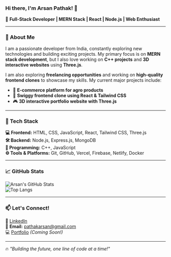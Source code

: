 ### Hi there, I'm Arsan Pathak! 👋

🚀 **Full-Stack Developer | MERN Stack | React | Node.js | Web Enthusiast**

---

### 📌 About Me
I am a passionate developer from India, constantly exploring new technologies and building exciting projects. My primary focus is on **MERN stack development**, but I also love working on **C++ projects** and **3D interactive websites** using **Three.js**.

I am also exploring **freelancing opportunities** and working on **high-quality frontend clones** to showcase my skills. My current major projects include:
- 🛒 **E-commerce platform for agro products**
- 🍔 **Swiggy frontend clone using React & Tailwind CSS**
- 🎮 **3D interactive portfolio website with Three.js**

---

### 🔧 Tech Stack

**💻 Frontend:** HTML, CSS, JavaScript, React, Tailwind CSS, Three.js  
**🛠 Backend:** Node.js, Express.js, MongoDB  
**📜 Programming:** C++, JavaScript  
**⚙️ Tools & Platforms:** Git, GitHub, Vercel, Firebase, Netlify, Docker  

---

### 📈 GitHub Stats
![Arsan's GitHub Stats](https://github-readme-stats.vercel.app/api?username=ar-pathak&show_icons=true&theme=radical)  
![Top Langs](https://github-readme-stats.vercel.app/api/top-langs/?username=ar-pathak&layout=compact&theme=radical)

---

### 📫 Let's Connect!
💼 [LinkedIn](https://www.linkedin.com/in/pathakarsan/)  
📧 **Email:** pathakarsan@gmail.com  
💻 [Portfolio](https://arsanpathak.vercel.app/) *(Coming Soon!)*

---

🔥 *"Building the future, one line of code at a time!"* 
